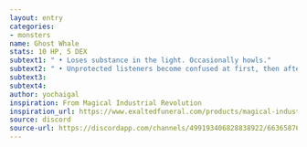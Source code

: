 ```yaml
---
layout: entry
categories:
- monsters 
name: Ghost Whale
stats: 10 HP, 5 DEX
subtext1: " • Loses substance in the light. Occasionally howls."
subtext2: " • Unprotected listeners become confused at first, then after extended contact take 2d6 CHA damage."
subtext3: 
subtext4: 
author: yochaigal
inspiration: From Magical Industrial Revolution
inspiration_url: https://www.exaltedfuneral.com/products/magical-industrial-revolution
source: discord
source-url: https://discordapp.com/channels/499193406828838922/663658762741088284/690576913458266192
---
```

